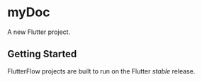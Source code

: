 # myDoc

A new Flutter project.

## Getting Started

FlutterFlow projects are built to run on the Flutter _stable_ release.
